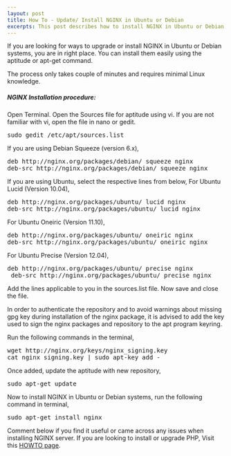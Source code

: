 ```yaml
---
layout: post
title: How To - Update/ Install NGINX in Ubuntu or Debian
excerpts: This post describes how to install NGINX in Ubuntu or Debian systems through simple and easy apt-get method. 
---
```


If you are looking for ways to upgrade or install NGINX in Ubuntu or Debian systems, you are in right place. You can install them easily using the aptitude or apt-get command.

The process only takes couple of minutes and requires minimal Linux knowledge.

##### NGINX Installation procedure:

Open Terminal. Open the Sources file for aptitude using vi. If you are not familiar with vi, open the file in nano or gedit.
<pre lang="bash">sudo gedit /etc/apt/sources.list</pre>
If you are using Debian Squeeze (version 6.x),

<pre>deb http://nginx.org/packages/debian/ squeeze nginx
deb-src http://nginx.org/packages/debian/ squeeze nginx</pre>

If you are using Ubuntu, select the respective lines from below,
For Ubuntu Lucid (Version 10.04),
<pre>deb http://nginx.org/packages/ubuntu/ lucid nginx 
deb-src http://nginx.org/packages/ubuntu/ lucid nginx</pre>

For Ubuntu Oneiric (Version 11.10),
<pre>deb http://nginx.org/packages/ubuntu/ oneiric nginx 
deb-src http://nginx.org/packages/ubuntu/ oneiric nginx</pre>

For Ubuntu Precise (Version 12.04),

<pre>deb http://nginx.org/packages/ubuntu/ precise nginx
 deb-src http://nginx.org/packages/ubuntu/ precise nginx</pre>

Add the lines applicable to you in the sources.list file. Now save and close the file.

In order to authenticate the repository and to avoid warnings about missing gpg key during installation of the nginx package, it is advised to add the key used to sign the nginx packages and repository to the apt program keyring.

<span style="color: #ff0000;"></span>

Run the following commands in the terminal,
<pre lang="bash">wget http://nginx.org/keys/nginx_signing.key
cat nginx_signing.key | sudo apt-key add -</pre>
Once added, update the aptitude with new repository,
<pre lang="bash">sudo apt-get update</pre>
Now to install NGINX in Ubuntu or Debian systems, run the following command in terminal,
<pre lang="bash">sudo apt-get install nginx</pre>
Comment below if you find it useful or came across any issues when installing NGINX server. If you are looking to install or upgrade PHP, Visit this [HOWTO page](http://www.arunchinnachamy.com/howto-upgrade-php-version-in-ubuntu-or-debian-using-apt-get/ "HOW TO :: Upgrade PHP version in Ubuntu or Debian using apt-get").
